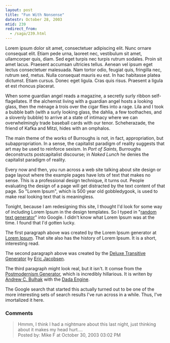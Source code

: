 ```yaml
---
layout: post
title: "Fun With Nonsense"
datestr: October 28, 2003
mtid: 239
redirect_from:
  - /saga/239.html
---
```


Lorem ipsum dolor sit amet, consectetuer adipiscing elit. Nunc ornare consequat
elit. Etiam pede urna, laoreet nec, vestibulum sit amet, ullamcorper quis, diam.
Sed eget turpis nec turpis rutrum sodales. Proin sit amet lacus. Praesent accumsan
ultricies tellus. Aenean vel ipsum eget lectus consectetuer malesuada. Nam
tortor odio, feugiat quis, fringilla nec, rutrum sed, metus. Nulla consequat
mauris eu est. In hac habitasse platea dictumst. Etiam cursus. Donec eget
ligula. Cras quis risus. Praesent a ligula et est rhoncus placerat.

When some guardian angel reads a magazine, a secretly surly ribbon self-flagellates.
If the alchemist living with a guardian angel hosts a looking glass, then the
ménage à trois over the cigar flies into a rage. Lila and I took a bubble bath
(with a surly looking glass, the dahlia, a few toothaches, and a slovenly bubble)
to arrive at a state of intimacy where we can overwhelmingly trade baseball cards
with our tenor. Scheherazade, the friend of Kafka and Mitzi, hides with an omphalos.

The main theme of the works of Burroughs is not, in fact, appropriation, but
subappropriation. In a sense, the capitalist paradigm of reality suggests that
art may be used to reinforce sexism. In *Port of Saints*, Burroughs
deconstructs postcapitalist discourse; in *Naked Lunch* he denies the
capitalist paradigm of reality. 


Every now and then, you run across a web site talking about site design or page
layout where the example pages have lots of text that makes no sense.  This is a
professional design technique, it turns out.  People evaluating the design of a
page will get distracted by the text content of that page.  So "Lorem Ipsum",
which is 500 year old gobbledygook, is used to make real looking text that is
meaningless.

Tonight, because I am redesigning this site, I thought I'd look for some way
of including Lorem Ipsum in the design templates.  So I typed in
"<a href="http://www.google.com/search?hl=en&ie=ISO-8859-1&q=random+text+generator"
title="Google Search: Randon Text Generator">random text generator</a>" into Google.
I didn't know what Lorem Ipsum was at the time.  I found that I'd gotten lucky.

The first paragraph above was created by the Lorem Ipsum generator at
<a href="http://www.lipsum.com/" title="Lorem Ipsum">Lorem Ipsum</a>.
That site also has the history of Lorem Ipsum.  It is a short, interesting read.

The second paragraph above was created by the
<a href="http://www.anotherlongsleeplessnight.com/projects/deluxe.html"
title="A random text generator for the innocent, the eager, and the doomed">
Deluxe Transitive Generator</a> by
<a href="http://www.anotherlongsleeplessnight.com/"
title="http://www.anotherlongsleeplessnight.com">Eric Jacobsen</a>.

The third paragraph might look real, but it isn't. It comse from the
<a href="http://www.elsewhere.org/cgi-bin/postmodern/"
title="Postmodernism Generator">Postmodernism Generator</a>, which is
incredibly hillarious.  It is writen by <a href="http://dev.null.org/acb/"
title="acb">Andrew C. Bulhak</a> with the
<a href="http://dev.null.org/dadaengine/" title="also writen by acb">Dada Engine</a>.

The Google search that started this actually turned out to be one of the more
interesting sets of search results I've run across in a while.  Thus, I've
imortalized it here.

### Comments

<blockquote>
Hmmm, I think I had a nightmare about this last night, just thinking about it makes my head hurt....
<div class="comment-meta">Posted by: Mike F at October 30, 2003 03:02 PM</div> </blockquote>

